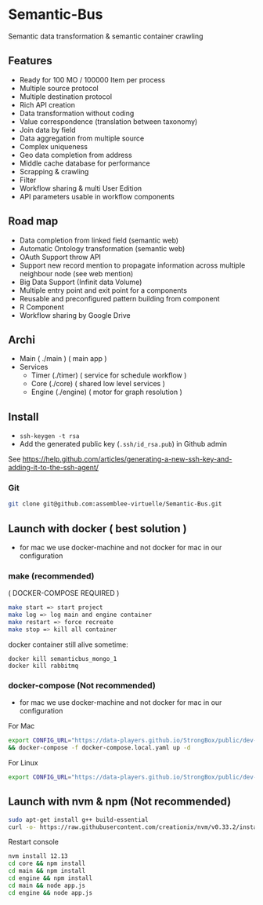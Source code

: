 # Semantic-Bus

Semantic data transformation & semantic container crawling


## Features

- Ready for 100 MO / 100000 Item per process
- Multiple source protocol
- Multiple destination protocol
- Rich API creation
- Data transformation without coding
- Value correspondence (translation between taxonomy)
- Join data by field
- Data aggregation from multiple source
- Complex uniqueness
- Geo data completion from address
- Middle cache database for performance
- Scrapping & crawling
- Filter
- Workflow sharing & multi User Edition
- API parameters usable in workflow components


## Road map

- Data completion from linked field (semantic web)
- Automatic Ontology transformation (semantic web)
- OAuth Support throw API
- Support new record mention to propagate information across multiple neighbour node (see web mention)
- Big Data Support (Infinit data Volume)
- Multiple entry point and exit point for a components
- Reusable and preconfigured pattern building from component
- R Component
- Workflow sharing by Google Drive

## Archi

- Main ( ./main ) ( main app )
- Services
    - Timer (./timer) ( service for schedule workflow )
    - Core (./core) ( shared low level services )
    - Engine (./engine) ( motor for graph resolution )



## Install

- `ssh-keygen -t rsa`
- Add the generated public key (`.ssh/id_rsa.pub`) in Github admin

See https://help.github.com/articles/generating-a-new-ssh-key-and-adding-it-to-the-ssh-agent/


### Git
```bash
git clone git@github.com:assemblee-virtuelle/Semantic-Bus.git
```

## Launch with docker ( best solution )
* for mac we use docker-machine and not docker for mac in our configuration
### make (recommended)


( DOCKER-COMPOSE REQUIRED )
```bash
make start => start project
make log => log main and engine container
make restart => force recreate
make stop => kill all container

```
docker container still alive sometime:
```
docker kill semanticbus_mongo_1
docker kill rabbitmq 
```

### docker-compose (Not recommended)
* for mac we use docker-machine and not docker for mac in our configuration

For Mac
```bash
export CONFIG_URL="https://data-players.github.io/StrongBox/public/dev-mac.json"
&& docker-compose -f docker-compose.local.yaml up -d
```
For Linux
```bash
export CONFIG_URL="https://data-players.github.io/StrongBox/public/dev-linux.json" && docker-compose -f docker-compose.local.yaml up -d
```

## Launch with nvm & npm (Not recommended)

```bash
sudo apt-get install g++ build-essential
curl -o- https://raw.githubusercontent.com/creationix/nvm/v0.33.2/install.sh | bash
```

Restart console
```bash
nvm install 12.13
cd core && npm install
cd main && npm install
cd engine && npm install
cd main && node app.js
cd engine && node app.js

```




```
